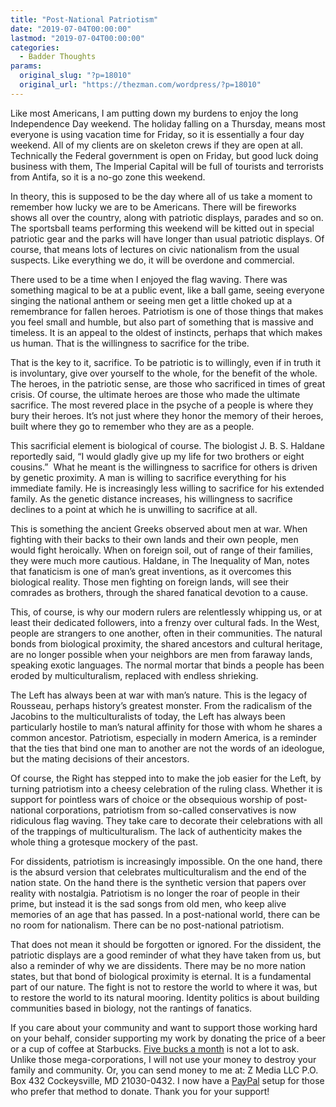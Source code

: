 ```yaml
---
title: "Post-National Patriotism"
date: "2019-07-04T00:00:00"
lastmod: "2019-07-04T00:00:00"
categories:
  - Badder Thoughts
params:
  original_slug: "?p=18010"
  original_url: "https://thezman.com/wordpress/?p=18010"
---
```


Like most Americans, I am putting down my burdens to enjoy the long
Independence Day weekend. The holiday falling on a Thursday, means most
everyone is using vacation time for Friday, so it is essentially a four
day weekend. All of my clients are on skeleton crews if they are open at
all. Technically the Federal government is open on Friday, but good luck
doing business with them, The Imperial Capital will be full of tourists
and terrorists from Antifa, so it is a no-go zone this weekend.

In theory, this is supposed to be the day where all of us take a moment
to remember how lucky we are to be Americans. There will be fireworks
shows all over the country, along with patriotic displays, parades and
so on. The sportsball teams performing this weekend will be kitted out
in special patriotic gear and the parks will have longer than usual
patriotic displays. Of course, that means lots of lectures on civic
nationalism from the usual suspects. Like everything we do, it will be
overdone and commercial.

There used to be a time when I enjoyed the flag waving. There was
something magical to be at a public event, like a ball game, seeing
everyone singing the national anthem or seeing men get a little choked
up at a remembrance for fallen heroes. Patriotism is one of those things
that makes you feel small and humble, but also part of something that is
massive and timeless. It is an appeal to the oldest of instincts,
perhaps that which makes us human. That is the willingness to sacrifice
for the tribe.

That is the key to it, sacrifice. To be patriotic is to willingly, even
if in truth it is involuntary, give over yourself to the whole, for the
benefit of the whole. The heroes, in the patriotic sense, are those who
sacrificed in times of great crisis. Of course, the ultimate heroes are
those who made the ultimate sacrifice. The most revered place in the
psyche of a people is where they bury their heroes. It’s not just where
they honor the memory of their heroes, built where they go to remember
who they are as a people.

This sacrificial element is biological of course. The biologist J. B. S.
Haldane reportedly said, “I would gladly give up my life for two
brothers or eight cousins.”  What he meant is the willingness to
sacrifice for others is driven by genetic proximity. A man is willing to
sacrifice everything for his immediate family. He is increasingly less
willing to sacrifice for his extended family. As the genetic distance
increases, his willingness to sacrifice declines to a point at which he
is unwilling to sacrifice at all.

This is something the ancient Greeks observed about men at war. When
fighting with their backs to their own lands and their own people, men
would fight heroically. When on foreign soil, out of range of their
families, they were much more cautious. Haldane, in The Inequality of
Man, notes that fanaticism is one of man’s great inventions, as it
overcomes this biological reality. Those men fighting on foreign lands,
will see their comrades as brothers, through the shared fanatical
devotion to a cause.

This, of course, is why our modern rulers are relentlessly whipping us,
or at least their dedicated followers, into a frenzy over cultural fads.
In the West, people are strangers to one another, often in their
communities. The natural bonds from biological proximity, the shared
ancestors and cultural heritage, are no longer possible when your
neighbors are men from faraway lands, speaking exotic languages. The
normal mortar that binds a people has been eroded by multiculturalism,
replaced with endless shrieking.

The Left has always been at war with man’s nature. This is the legacy of
Rousseau, perhaps history’s greatest monster. From the radicalism of the
Jacobins to the multiculturalists of today, the Left has always been
particularly hostile to man’s natural affinity for those with whom he
shares a common ancestor. Patriotism, especially in modern America, is a
reminder that the ties that bind one man to another are not the words of
an ideologue, but the mating decisions of their ancestors.

Of course, the Right has stepped into to make the job easier for the
Left, by turning patriotism into a cheesy celebration of the ruling
class. Whether it is support for pointless wars of choice or the
obsequious worship of post-national corporations, patriotism from
so-called conservatives is now ridiculous flag waving. They take care to
decorate their celebrations with all of the trappings of
multiculturalism. The lack of authenticity makes the whole thing a
grotesque mockery of the past.

For dissidents, patriotism is increasingly impossible. On the one hand,
there is the absurd version that celebrates multiculturalism and the end
of the nation state. On the hand there is the synthetic version that
papers over reality with nostalgia. Patriotism is no longer the roar of
people in their prime, but instead it is the sad songs from old men, who
keep alive memories of an age that has passed. In a post-national world,
there can be no room for nationalism. There can be no post-national
patriotism.

That does not mean it should be forgotten or ignored. For the dissident,
the patriotic displays are a good reminder of what they have taken from
us, but also a reminder of why we are dissidents. There may be no more
nation states, but that bond of biological proximity is eternal. It is a
fundamental part of our nature. The fight is not to restore the world to
where it was, but to restore the world to its natural mooring. Identity
politics is about building communities based in biology, not the
rantings of fanatics.

If you care about your community and want to support those working hard
on your behalf, consider supporting my work by donating the price of a
beer or a cup of coffee at
Starbucks. <a href="https://www.subscribestar.com/the-z-blog"
rel="noopener noreferrer" target="_blank">Five bucks a month</a> is not
a lot to ask. Unlike those mega-corporations, I will not use your money
to destroy your family and community. Or, you can send money to me at: Z
Media LLC P.O. Box 432 Cockeysville, MD 21030-0432. I now have a <a
href="https://www.paypal.com/cgi-bin/webscr?cmd=_s-xclick&amp;hosted_button_id=UDAS2Q8JYA6CN&amp;source=url"
rel="noopener noreferrer" target="_blank">PayPal</a> setup for those who
prefer that method to donate. Thank you for your support!
